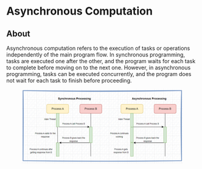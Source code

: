# Asynchronous Computation

## About

Asynchronous computation refers to the execution of tasks or operations independently of the main program flow. In synchronous programming, tasks are executed one after the other, and the program waits for each task to complete before moving on to the next one. However, in asynchronous programming, tasks can be executed concurrently, and the program does not wait for each task to finish before proceeding.

<figure><img src="../../../../.gitbook/assets/image (255).png" alt=""><figcaption></figcaption></figure>
